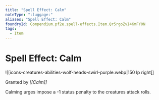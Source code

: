 ```yaml
---
title: "Spell Effect: Calm"
noteType: ":luggage:"
aliases: "Spell Effect: Calm"
foundryId: Compendium.pf2e.spell-effects.Item.Qr5rgoZvI4KmFY0N
tags:
  - Item
---
```


# Spell Effect: Calm
![[icons-creatures-abilities-wolf-heads-swirl-purple.webp|150 lp right]]

Granted by _[[Calm]]_

Calming urges impose a -1 status penalty to the creatures attack rolls.
